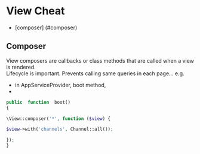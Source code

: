 # View Cheat

* [composer] (#composer)

## Composer
View composers are callbacks or class methods that are called when a view is rendered.  
Lifecycle is important. Prevents calling same queries in each page...
e.g. 
* in AppServiceProvider, boot method,
* 
```php
public  function  boot()
{

\View::composer('*', function ($view) {

$view->with('channels', Channel::all());

});
}
```

<!--stackedit_data:
eyJoaXN0b3J5IjpbLTIyMzEwODA3Ml19
-->